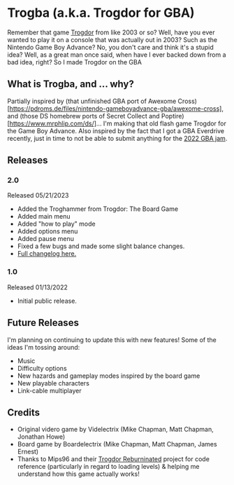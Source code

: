 # Trogba (a.k.a. Trogdor for GBA)
Remember that game [Trogdor](https://old.homestarrunner.com/trogdor-canvas/) from like 2003 or so? Well, have you ever wanted to play it on a console that was actually out in 2003? Such as the Nintendo Game Boy Advance? No, you don't care and think it's a stupid idea? Well, as a great man once said, when have I ever backed down from a bad idea, right? So I made Trogdor on the GBA

## What is Trogba, and ... why? 
Partially inspired by (that unfinished GBA port of Awexome Cross)[https://pdroms.de/files/nintendo-gameboyadvance-gba/awexome-cross], and (those DS homebrew ports of Secret Collect and Poptire)[https://www.mrphlip.com/ds/]... I'm making that old flash game Trogdor for the Game Boy Advance. Also inspired by the fact that I got a GBA Everdrive recently, just in time to not be able to submit anything for the [2022 GBA jam](https://itch.io/jam/gbajam22). 

## Releases

### 2.0
Released 05/21/2023
- Added the Troghammer from Trogdor: The Board Game
- Added main menu
- Added "how to play" mode
- Added options menu
- Added pause menu
- Fixed a few bugs and made some slight balance changes.
- [Full changelog here.](https://github.com/jeremyelkayam/trogba/releases/tag/release2.0)

### 1.0
Released 01/13/2022
- Initial public release. 

## Future Releases
I'm planning on continuing to update this with new features! Some of the ideas I'm tossing around:
- Music
- Difficulty options
- New hazards and gameplay modes inspired by the board game
- New playable characters 
- Link-cable multiplayer 


## Credits
- Original videro game by Videlectrix (Mike Chapman, Matt Chapman, Jonathan Howe)
- Board game by Boardelectrix (Mike Chapman, Matt Chapman, James Ernest)
- Thanks to Mips96 and their [Trogdor Reburninated](https://github.com/Mips96/Trogdor-Reburninated) project for code reference (particularly in regard to loading levels) & helping me understand how this game actually works!
